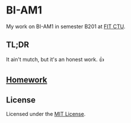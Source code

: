 # BI-AM1

My work on BI-AM1 in semester B201 at [FIT CTU](https://fit.cvut.cz/en).

## TL;DR

It ain't mutch, but it's an honest work. :thumbsup:

## [Homework](homework)

## License

Licensed under the [MIT License](LICENSE).
